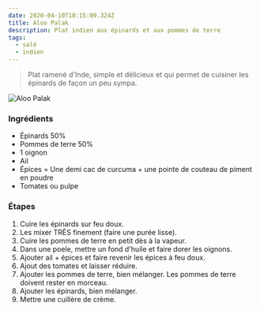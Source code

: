 ```yaml
---
date: 2020-04-10T18:15:09.324Z
title: Aloo Palak
description: Plat indien aux épinards et aux pommes de terre
tags:
  - salé
  - indien
---
```

> Plat ramené d'Inde, simple et délicieux et qui permet de cuisiner les épinards de façon un peu sympa.

![Aloo Palak](/assets/aloo-palak.jpg "Aloo Palak")

### Ingrédients
- Épinards 50%
- Pommes de terre 50%
- 1 oignon
- Ail
- Épices = Une demi cac de curcuma + une pointe de couteau de piment en poudre
- Tomates ou pulpe
﻿
### Étapes
1. Cuire les épinards sur feu doux.
2. Les mixer TRÈS finement (faire une purée lisse).
3. Cuire les pommes de terre en petit dès à la vapeur.
4. Dans une poele, mettre un fond d'huile et faire dorer les oignons.
5. Ajouter ail + épices et faire revenir les épices à feu doux.
6. Ajout des tomates et laisser réduire.
7. Ajouter les pommes de terre, bien mélanger. Les pommes de terre doivent rester en morceau.
8. Ajouter les épinards, bien mélanger.
9. Mettre une cuillère de crème.
﻿
